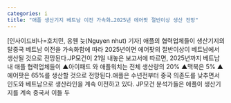 ```yaml
---
categories: i
title: "애플 생산기지 베트남 이전 가속화…2025년 에어팟 절반이상 생산 전망"
---
```

[인사이드비나=호치민, 응웬 늇(Nguyen nhut) 기자] 애플의 협력업체들이 생산기지의 탈중국 베트남 이전을 가속화함에 따라 2025년이면 에어팟의 절반이상이 베트남에서 생산될 것으로 전망된다.JP모건이 21일 내놓은 보고서에 따르면, 2025년까지 베트남내 애플 협력업체들이 ▲아이패드 와 애플워치는 전체 생산량의 20% ▲맥북은 5% ▲에어팟은 65%를 생산할 것으로 전망된다.애플은 수년전부터 중국 의존도를 낮추면서 인도와 베트남으로 생산라인을 계속 이전하고 있다. JP모건 분석가들은 애플이 생산기지를 계속 중국서 이들 두